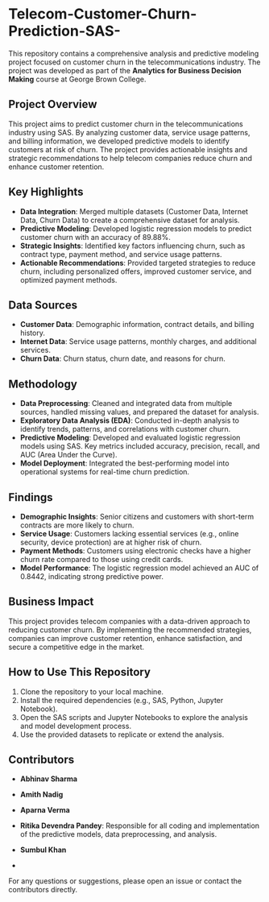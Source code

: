 # Telecom-Customer-Churn-Prediction-SAS-
This repository contains a comprehensive analysis and predictive modeling project focused on customer churn in the telecommunications industry. The project was developed as part of the **Analytics for Business Decision Making** course at George Brown College.

## Project Overview
This project aims to predict customer churn in the telecommunications industry using SAS. By analyzing customer data, service usage patterns, and billing information, we developed predictive models to identify customers at risk of churn. The project provides actionable insights and strategic recommendations to help telecom companies reduce churn and enhance customer retention.

## Key Highlights
- **Data Integration**: Merged multiple datasets (Customer Data, Internet Data, Churn Data) to create a comprehensive dataset for analysis.
- **Predictive Modeling**: Developed logistic regression models to predict customer churn with an accuracy of 89.88%.
- **Strategic Insights**: Identified key factors influencing churn, such as contract type, payment method, and service usage patterns.
- **Actionable Recommendations**: Provided targeted strategies to reduce churn, including personalized offers, improved customer service, and optimized payment methods.

## Data Sources
- **Customer Data**: Demographic information, contract details, and billing history.
- **Internet Data**: Service usage patterns, monthly charges, and additional services.
- **Churn Data**: Churn status, churn date, and reasons for churn.

## Methodology
- **Data Preprocessing**: Cleaned and integrated data from multiple sources, handled missing values, and prepared the dataset for analysis.
- **Exploratory Data Analysis (EDA)**: Conducted in-depth analysis to identify trends, patterns, and correlations with customer churn.
- **Predictive Modeling**: Developed and evaluated logistic regression models using SAS. Key metrics included accuracy, precision, recall, and AUC (Area Under the Curve).
- **Model Deployment**: Integrated the best-performing model into operational systems for real-time churn prediction.

## Findings
- **Demographic Insights**: Senior citizens and customers with short-term contracts are more likely to churn.
- **Service Usage**: Customers lacking essential services (e.g., online security, device protection) are at higher risk of churn.
- **Payment Methods**: Customers using electronic checks have a higher churn rate compared to those using credit cards.
- **Model Performance**: The logistic regression model achieved an AUC of 0.8442, indicating strong predictive power.

## Business Impact
This project provides telecom companies with a data-driven approach to reducing customer churn. By implementing the recommended strategies, companies can improve customer retention, enhance satisfaction, and secure a competitive edge in the market.

## How to Use This Repository
1. Clone the repository to your local machine.
2. Install the required dependencies (e.g., SAS, Python, Jupyter Notebook).
3. Open the SAS scripts and Jupyter Notebooks to explore the analysis and model development process.
4. Use the provided datasets to replicate or extend the analysis.

## Contributors
- **Abhinav Sharma**
- **Amith Nadig**
- **Aparna Verma**
- **Ritika Devendra Pandey**: Responsible for all coding and implementation of the predictive models, data preprocessing, and analysis.
- **Sumbul Khan**

- 
For any questions or suggestions, please open an issue or contact the contributors directly.
